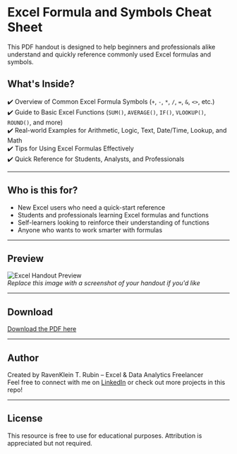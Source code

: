 # Excel Formula and Symbols Cheat Sheet

This PDF handout is designed to help beginners and professionals alike understand and quickly reference commonly used Excel formulas and symbols.

## What's Inside?

✔️ Overview of Common Excel Formula Symbols (`+`, `-`, `*`, `/`, `=`, `&`, `<>`, etc.)  
✔️ Guide to Basic Excel Functions (`SUM()`, `AVERAGE()`, `IF()`, `VLOOKUP()`, `ROUND()`, and more)  
✔️ Real-world Examples for Arithmetic, Logic, Text, Date/Time, Lookup, and Math  
✔️ Tips for Using Excel Formulas Effectively  
✔️ Quick Reference for Students, Analysts, and Professionals

---

## Who is this for?

- New Excel users who need a quick-start reference  
- Students and professionals learning Excel formulas and functions
- Self-learners looking to reinforce their understanding of functions
- Anyone who wants to work smarter with formulas

---

## Preview

![Excel Handout Preview](preview-image-placeholder.png)  
*Replace this image with a screenshot of your handout if you'd like*

---

## Download

[Download the PDF here](./Excel_Basic_Functions_&_Formula_Symbols_Apr2025_Project_Raven_&.pdf)

---

## Author

Created by RavenKlein T. Rubin – Excel & Data Analytics Freelancer  
Feel free to connect with me on [LinkedIn](https://linkedin.com/in/yourprofile) or check out more projects in this repo!

---

## License

This resource is free to use for educational purposes. Attribution is appreciated but not required.
